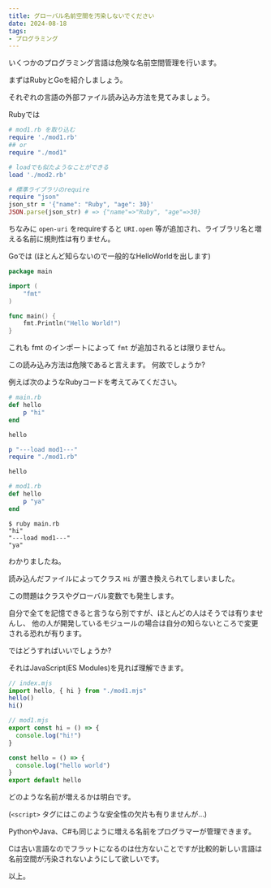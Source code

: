```yaml
---
title: グローバル名前空間を汚染しないでください
date: 2024-08-18
tags:
- プログラミング
---
```


いくつかのプログラミング言語は危険な名前空間管理を行います。

まずはRubyとGoを紹介しましょう。

それぞれの言語の外部ファイル読み込み方法を見てみましょう。

Rubyでは
```ruby
# mod1.rb を取り込む
require './mod1.rb'
## or
require "./mod1"

# loadでも似たようなことができる
load './mod2.rb'

# 標準ライブラリのrequire
require "json"
json_str = '{"name": "Ruby", "age": 30}'
JSON.parse(json_str) # => {"name"=>"Ruby", "age"=>30}
```

ちなみに `open-uri` をrequireすると `URI.open` 等が追加され、ライブラリ名と増える名前に規則性は有りません。

Goでは (ほとんど知らないので一般的なHelloWorldを出します)
```go
package main

import (
	"fmt"
)

func main() {
	fmt.Println("Hello World!")
}
```

これも fmt のインポートによって `fmt` が追加されるとは限りません。

この読み込み方法は危険であると言えます。 何故でしょうか?

例えば次のようなRubyコードを考えてみてください。

```ruby {name="main.rb"}
# main.rb
def hello
    p "hi"
end

hello

p "---load mod1---"
require "./mod1.rb"

hello
```

```ruby {name="mod1.rb"}
# mod1.rb
def hello
    p "ya"
end
```

```
$ ruby main.rb
"hi"
"---load mod1---"
"ya"
```

わかりましたね。

読み込んだファイルによってクラス `Hi` が置き換えられてしまいました。

この問題はクラスやグローバル変数でも発生します。

自分で全てを記憶できると言うなら別ですが、ほとんどの人はそうでは有りませんし、
他の人が開発しているモジュールの場合は自分の知らないところで変更される恐れが有ります。

ではどうすればいいでしょうか?

それはJavaScript(ES Modules)を見れば理解できます。

```js {name="index.mjs"}
// index.mjs
import hello, { hi } from "./mod1.mjs"
hello()
hi()
```

```js {name="mod1.mjs"}
// mod1.mjs
export const hi = () => {
  console.log("hi!")
}

const hello = () => {
  console.log("hello world")
}
export default hello
```

どのような名前が増えるかは明白です。

(`<script>` タグにはこのような安全性の欠片も有りませんが...)

PythonやJava、C#も同じように増える名前をプログラマーが管理できます。

Cは古い言語なのでフラットになるのは仕方ないことですが比較的新しい言語は名前空間が汚染されないようにして欲しいです。

以上。
